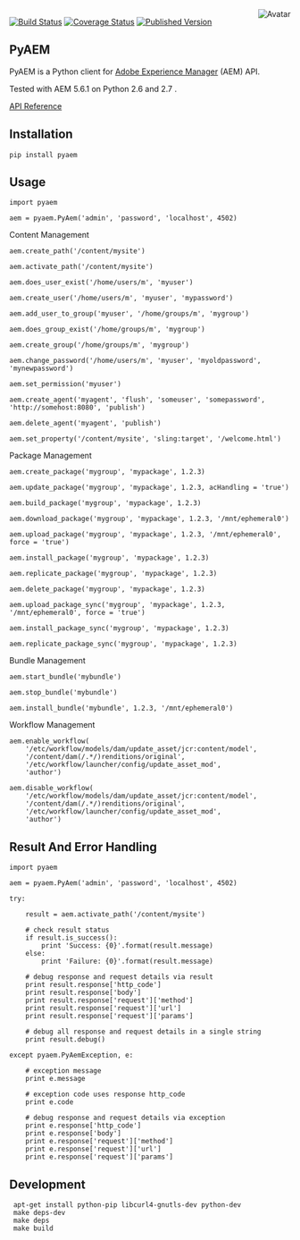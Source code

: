 <img align="right" src="https://raw.github.com/cliffano/pyaem/master/avatar.jpg" alt="Avatar"/>

[![Build Status](https://secure.travis-ci.org/cliffano/pyaem.png?branch=master)](http://travis-ci.org/cliffano/pyaem)
[![Coverage Status](https://coveralls.io/repos/cliffano/pyaem/badge.png?branch=master)](https://coveralls.io/r/cliffano/pyaem?branch=master)
[![Published Version](https://badge.fury.io/py/pyaem.svg)](http://badge.fury.io/py/coveralls)
<br/>

PyAEM
-----

PyAEM is a Python client for [Adobe Experience Manager](http://dev.day.com/docs/en/cq/current.html) (AEM) API.

Tested with AEM 5.6.1 on Python 2.6 and 2.7 .

[API Reference](http://cliffano.github.io/pyaem/)

Installation
------------

    pip install pyaem

Usage
-----

    import pyaem

    aem = pyaem.PyAem('admin', 'password', 'localhost', 4502)

Content Management

    aem.create_path('/content/mysite')

    aem.activate_path('/content/mysite')

    aem.does_user_exist('/home/users/m', 'myuser')

    aem.create_user('/home/users/m', 'myuser', 'mypassword')

    aem.add_user_to_group('myuser', '/home/groups/m', 'mygroup')

    aem.does_group_exist('/home/groups/m', 'mygroup')

    aem.create_group('/home/groups/m', 'mygroup')

    aem.change_password('/home/users/m', 'myuser', 'myoldpassword', 'mynewpassword')

    aem.set_permission('myuser')

    aem.create_agent('myagent', 'flush', 'someuser', 'somepassword', 'http://somehost:8080', 'publish')

    aem.delete_agent('myagent', 'publish')

    aem.set_property('/content/mysite', 'sling:target', '/welcome.html')

Package Management

    aem.create_package('mygroup', 'mypackage', 1.2.3)

    aem.update_package('mygroup', 'mypackage', 1.2.3, acHandling = 'true')

    aem.build_package('mygroup', 'mypackage', 1.2.3)

    aem.download_package('mygroup', 'mypackage', 1.2.3, '/mnt/ephemeral0')

    aem.upload_package('mygroup', 'mypackage', 1.2.3, '/mnt/ephemeral0', force = 'true')

    aem.install_package('mygroup', 'mypackage', 1.2.3)

    aem.replicate_package('mygroup', 'mypackage', 1.2.3)

    aem.delete_package('mygroup', 'mypackage', 1.2.3)

    aem.upload_package_sync('mygroup', 'mypackage', 1.2.3, '/mnt/ephemeral0', force = 'true')

    aem.install_package_sync('mygroup', 'mypackage', 1.2.3)

    aem.replicate_package_sync('mygroup', 'mypackage', 1.2.3)
    
Bundle Management

    aem.start_bundle('mybundle')

    aem.stop_bundle('mybundle')

    aem.install_bundle('mybundle', 1.2.3, '/mnt/ephemeral0')

Workflow Management

    aem.enable_workflow(
        '/etc/workflow/models/dam/update_asset/jcr:content/model',
        '/content/dam(/.*/)renditions/original',
        '/etc/workflow/launcher/config/update_asset_mod',
        'author')

    aem.disable_workflow(
        '/etc/workflow/models/dam/update_asset/jcr:content/model',
        '/content/dam(/.*/)renditions/original',
        '/etc/workflow/launcher/config/update_asset_mod',
        'author')

Result And Error Handling
-------------------------

    import pyaem

    aem = pyaem.PyAem('admin', 'password', 'localhost', 4502)

    try:
    
        result = aem.activate_path('/content/mysite')
        
        # check result status
        if result.is_success():
        	print 'Success: {0}'.format(result.message)
        else:
        	print 'Failure: {0}'.format(result.message)

        # debug response and request details via result
        print result.response['http_code']
        print result.response['body']
        print result.response['request']['method']
        print result.response['request']['url']
        print result.response['request']['params']

        # debug all response and request details in a single string
        print result.debug()
 
    except pyaem.PyAemException, e:
    
        # exception message
        print e.message

        # exception code uses response http_code
        print e.code

        # debug response and request details via exception
        print e.response['http_code']
        print e.response['body']
        print e.response['request']['method']
        print e.response['request']['url']
        print e.response['request']['params']

 Development
 -----------

 ```
  apt-get install python-pip libcurl4-gnutls-dev python-dev
  make deps-dev
  make deps
  make build
```